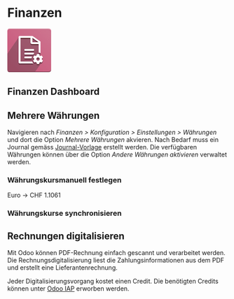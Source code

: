 # Finanzen
![icons_odoo_account_accountant](assets/icons_odoo_account_accountant.png)

## Finanzen Dashboard

## Mehrere Währungen

Navigieren nach *Finanzen > Konfiguration > Einstellungen > Währungen* und dort die Option *Mehrere Währungen* akvieren. Nach Bedarf muss ein Journal gemäss [Journal-Vorlage](Initialisierung#Journale) erstellt werden. Die verfügbaren Währungen können über die Option *Andere Währungen aktivieren* verwaltet werden.

### Währungskursmanuell festlegen

Euro -> CHF 1.1061

### Währungskurse synchronisieren

## Rechnungen digitalisieren

Mit Odoo können PDF-Rechnung einfach gescannt und verarbeitet werden. Die Rechnungsdigitalisierung liest die Zahlungsinformationen aus dem PDF und erstellt eine Lieferantenrechnung.

Jeder Digitalisierungsvorgang kostet einen Credit. Die benötigten Credits können unter [Odoo IAP](https://iap.odoo.com/iap/in-app-services/259) erworben werden.